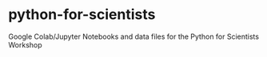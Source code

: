 # python-for-scientists
Google Colab/Jupyter Notebooks  and data files for the Python for Scientists Workshop
